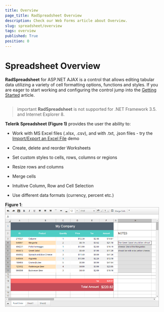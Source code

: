 ```yaml
---
title: Overview
page_title: RadSpreadsheet Overview
description: Check our Web Forms article about Overview.
slug: spreadsheet/overview
tags: overview
published: True
position: 0
---
```


# Spreadsheet Overview

**RadSpreadsheet** for ASP.NET AJAX is a control that allows editing tabular data utilizing a variety of cell formatting options, functions and styles. If you are eager to start working and configuring the control jump into the [Getting Started](https://docs.telerik.com/devtools/aspnet-ajax/controls/spreadsheet/getting-started) article.
## 

>important  **RadSpreadsheet** is not supported for .NET Framework 3.5. and Internet Explorer 8.

**Telerik Spreadsheet (Figure 1)** provides the user the ability to:

* Work with MS Excel files (.xlsx, .csv), and with .txt, .json files - try the [Import/Export an Excel File](https://demos.telerik.com/aspnet-ajax/spreadsheet/examples/import-export/defaultcs.aspx) demo

* Create, delete and reorder Worksheets

* Set custom styles to cells, rows, columns or regions

* Resize rows and columns

* Merge cells

* Intuitive Column, Row and Cell Selection

* Use different data formats (currency, percent etc.)


**Figure 1**: ![spreadsheet-overview](images/spreadsheet-overview.png)
